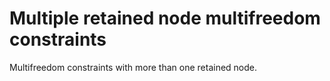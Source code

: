 # Multiple retained node multifreedom constraints

Multifreedom constraints with more than one retained node.
